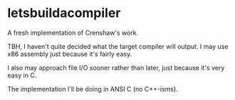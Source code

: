 # letsbuildacompiler
A fresh implementation of Crenshaw's work.

TBH, I haven't quite decided what the target compiler will output. I may
use x86 assembly just because it's fairly easy.

I also may approach file I/O sooner rather than later, just because
it's very easy in C.

The implementation I'll be doing in ANSI C (no C++-isms).
